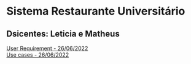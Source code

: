 # Sistema Restaurante Universitário 
## Dsicentes: Leticia e Matheus

[User Requirement - 26/06/2022](files/user_requirements.pdf)<br/>
[Use cases - 26/06/2022](files/use_cases.png)
